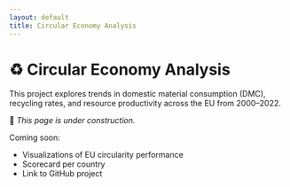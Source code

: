 ```yaml
---
layout: default
title: Circular Economy Analysis
---
```


# ♻️ Circular Economy Analysis

This project explores trends in domestic material consumption (DMC), recycling rates, and resource productivity across the EU from 2000–2022.

🚧 _This page is under construction._

Coming soon:
- Visualizations of EU circularity performance
- Scorecard per country
- Link to GitHub project
